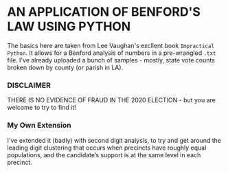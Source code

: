 # AN APPLICATION OF BENFORD'S LAW USING PYTHON

The basics here are taken from Lee Vaughan's excllent book `Impractical Python`. It allows for a Benford analysis of numbers in a pre-wrangled `.txt` file. I've already uploaded a bunch of samples - mostly, state vote counts broken down by county (or parish in LA). 


### DISCLAIMER 

THERE IS NO EVIDENCE OF FRAUD IN THE 2020 ELECTION - but you are welcome to try to find it!

### My Own Extension

I've extended it (badly) with second digit analysis, to try and get around the leading digit clustering that occurs when precincts have roughly equal populations, and the candidate’s support is at the same level in each precinct.
